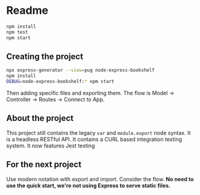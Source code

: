 # Readme

```bash
npm install
npm test
npm start
```

## Creating the project

```bash
npx express-generator --view=pug node-express-bookshelf
npm install
DEBUG=node-express-bookshelf:* npm start
```

Then adding specific files and exporting them. The flow is Model → Controller → Routes → Connect to App. 

## About the project

This project still contains the legacy `var` and `module.export` node syntax.
It is a headless RESTful API.
It contains a CURL based integration testing system.
It now features Jest testing

## For the next project

Use modern notation with export and import.
Consider the flow.
**No need to use the quick start, we're not using Express to serve static files.**
